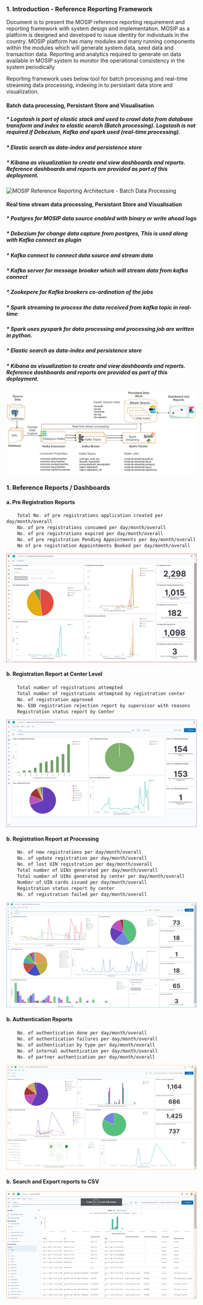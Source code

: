 ### 1.	Introduction - Reference Reporting Framework
Document is to present the MOSIP reference reporting requirement and reporting framework with system design and implementation. MOSIP as a platform is designed and developed to issue identity for individuals in the country. MOSIP platform has many modules and many running components within the modules which will generate system data, seed data and transaction data. Reporting and analytics required to generate on data available in MOSIP system to monitor the operational consistency in the system periodically

Reporting framework uses below tool for batch processing and real-time streaming data processing, indexing in to persistant data store and visualization.

#### Batch data processing, Persistant Store and Visualisation

##### * Logstash is part of elastic stack and used to crawl data from database transform and index to elastic search (Batch processing). Logstash is not required if Debezium, Kafka and spark used (real-time processing).
##### * Elastic search as data-index and persistence store
##### * Kibana as visualization to create and view dashboards and reports. Reference dashboards and reports are provided as part of this deployment.

![MOSIP Reference Reporting Architecture - Batch Data Processing](reporting-framework/reporting-architecture-batch.png)

#### Real time stream data processing, Persistant Store and Visualisation

##### * Postgres for MOSIP data source enabled with binary or write ahead logs
##### * Debezium for change data capture from postgres, This is used along with Kafka connect as plugin
##### * Kafka connect to connect data source and stream data
##### * Kafka server for message broaker which will stream data from kafka connect
##### * Zookepere for Kafka broakers co-ordination of the jobs
##### * Spark streaming to process the data received from kafka topic in real-time
##### * Spark uses pyspark for data processing and processing job are written in python.
##### * Elastic search as data-index and persistence store
##### * Kibana as visualization to create and view dashboards and reports. Reference dashboards and reports are provided as part of this deployment.

![MOSIP Reference Reporting Architecture - Real Time Data Processing](_images/reporting/reporting-architecture-realtime.png)   

### 1.	Reference Reports / Dashboards
#### a.	Pre Registration Reports
		Total No. of pre registrations application created per day/month/overall
		No. of pre registrations consumed per day/month/overall
		No. of pre registrations expired per day/month/overall
		No. of pre registration Pending Appointments per day/month/overall
		No of pre registration Appointments Booked per day/month/overall

![Pre Registration Dashboard](_images/reporting/pre-registration-dashboard.png) 

#### b.	Registration Report at Center Level
		Total number of registrations attempted
		Total number of registrations attempted by registration center
		No. of registration approved
		No. EOD registration rejection report by supervisor with reasons
		Registration status report by Center

![Registration at Center Level Dashboard](_images/reporting/reistration-client-dashboard.png) 

#### b.	Registration Report at Processing
		No. of new registrations per day/month/overall
		No. of update registration per day/month/overall
		No. of lost UIN registration per day/month/overall
		Total number of UINs generated per day/month/overall
		Total number of UINs generated by center per day/month/overall
		Number of UIN cards issued per day/month/overall
		Registration status report by center 
		No. of registration failed per day/month/overall


![Registration Report at Processing Dashboard](_images/reporting/registration-pro-dashboard.png) 

#### b.	Authentication Reports
		No. of authentication done per day/month/overall
		No. of authentication failures per day/month/overall
		No. of authentication by type per day/month/overall
		No. of internal authentication per day/month/overall
		No. of partner authentication per day/month/overall 


![Authentication Dashboard](_images/reporting/authentication-dashboard.png) 

#### b.	Search and Export reports to CSV

![Reports in Search and CSV](_images/reporting/csv-reports.png) 


		
